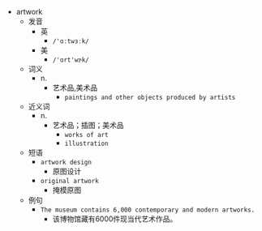 - artwork
  - 发音
    - 英
      - `/'ɑːtwɜːk/`
    - 美
      - `/'ɑrt'wɝk/`
  - 词义
    - n.
      - 艺术品,美术品
        - `paintings and other objects produced by artists`
  - 近义词
    - n.
      - 艺术品；插图；美术品
        - `works of art`
        - `illustration`
  - 短语
    - `artwork design`
      - 原图设计 
    - `original artwork`
      - 掩模原图 
  - 例句
    - `The museum contains 6,000 contemporary and modern artworks.`
      - 该博物馆藏有6000件现当代艺术作品。

